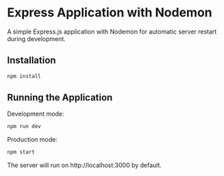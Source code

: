# Express Application with Nodemon

A simple Express.js application with Nodemon for automatic server restart during development.

## Installation

```bash
npm install
```

## Running the Application

Development mode:
```bash
npm run dev
```

Production mode:
```bash
npm start
```

The server will run on http://localhost:3000 by default.
